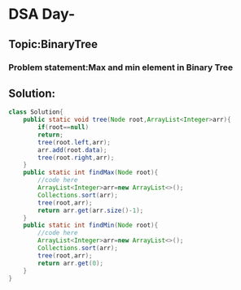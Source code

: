 # DSA Day-

## Topic:BinaryTree
### Problem statement:Max and min element in Binary Tree
## Solution:
```java
class Solution{
    public static void tree(Node root,ArrayList<Integer>arr){
        if(root==null)
        return;
        tree(root.left,arr);
        arr.add(root.data);
        tree(root.right,arr);
    }
    public static int findMax(Node root){
        //code here
        ArrayList<Integer>arr=new ArrayList<>();
        Collections.sort(arr);
        tree(root,arr);
        return arr.get(arr.size()-1);
    }
    public static int findMin(Node root){
        //code here
        ArrayList<Integer>arr=new ArrayList<>();
        Collections.sort(arr);
        tree(root,arr);
        return arr.get(0);
    }
}

```
